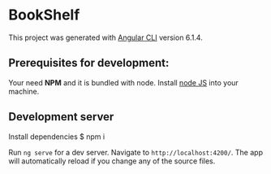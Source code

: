 # BookShelf

This project was generated with [Angular CLI](https://github.com/angular/angular-cli) version 6.1.4.

## Prerequisites for development:

Your need **NPM** and it is bundled with node. 
Install [node JS](https://nodejs.org/en/download/) into your machine.

## Development server

Install dependencies
$ npm i

Run `ng serve` for a dev server. Navigate to `http://localhost:4200/`. The app will automatically reload if you change any of the source files.

